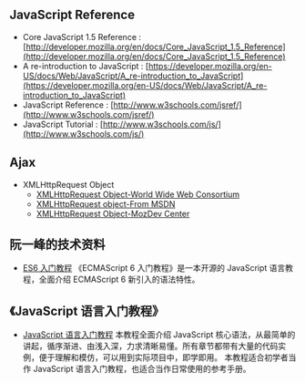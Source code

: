 ## JavaScript Reference
  * Core JavaScript 1.5 Reference : [http://developer.mozilla.org/en/docs/Core_JavaScript_1.5_Reference](http://developer.mozilla.org/en/docs/Core_JavaScript_1.5_Reference)
  * A re-introduction to JavaScript : [https://developer.mozilla.org/en-US/docs/Web/JavaScript/A_re-introduction_to_JavaScript](https://developer.mozilla.org/en-US/docs/Web/JavaScript/A_re-introduction_to_JavaScript)
  * JavaScript Reference : [http://www.w3schools.com/jsref/](http://www.w3schools.com/jsref/)
  * JavaScript Tutorial : [http://www.w3schools.com/js/](http://www.w3schools.com/js/)
## Ajax
  * XMLHttpRequest Object
    * [XMLHttpRequest Object-World Wide Web Consortium](http://www.w3.org/TR/XMLHttpRequest/)
    * [XMLHttpRequest object-From MSDN](http://msdn.microsoft.com/en-us/library/ms535874(VS.85).aspx)
    * [XMLHttpRequest Object-MozDev Center](https://developer.mozilla.org/en-US/docs/Web)
## 阮一峰的技术资料
* [ES6 入门教程](https://es6.ruanyifeng.com/)
《ECMAScript 6 入门教程》是一本开源的 JavaScript 语言教程，全面介绍 ECMAScript 6 新引入的语法特性。

## 《JavaScript 语言入门教程》
* [JavaScript 语言入门教程](https://wangdoc.com/javascript/)
本教程全面介绍 JavaScript 核心语法，从最简单的讲起，循序渐进、由浅入深，力求清晰易懂。所有章节都带有大量的代码实例，便于理解和模仿，可以用到实际项目中，即学即用。
本教程适合初学者当作 JavaScript 语言入门教程，也适合当作日常使用的参考手册。
